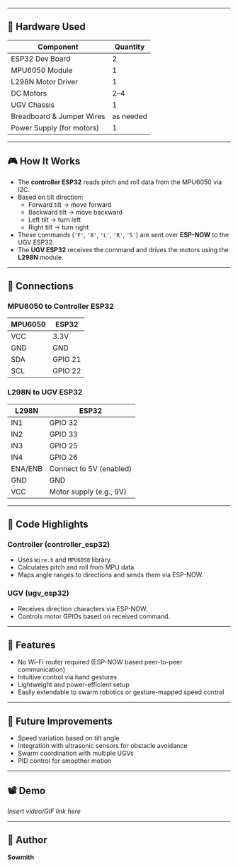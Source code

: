 
---

## 🔧 Hardware Used

| Component        | Quantity |
|------------------|----------|
| ESP32 Dev Board  | 2        |
| MPU6050 Module   | 1        |
| L298N Motor Driver | 1      |
| DC Motors        | 2–4      |
| UGV Chassis      | 1        |
| Breadboard & Jumper Wires | as needed |
| Power Supply (for motors) | 1 |

---

## 🎮 How It Works

- The **controller ESP32** reads pitch and roll data from the MPU6050 via I2C.
- Based on tilt direction:
  - Forward tilt → move forward
  - Backward tilt → move backward
  - Left tilt → turn left
  - Right tilt → turn right
- These commands (`'F'`, `'B'`, `'L'`, `'R'`, `'S'`) are sent over **ESP-NOW** to the UGV ESP32.
- The **UGV ESP32** receives the command and drives the motors using the **L298N** module.

---

## 🔌 Connections

### MPU6050 to Controller ESP32

| MPU6050 | ESP32    |
|---------|----------|
| VCC     | 3.3V     |
| GND     | GND      |
| SDA     | GPIO 21  |
| SCL     | GPIO 22  |

### L298N to UGV ESP32 

| L298N   | ESP32    |
|---------|----------|
| IN1     | GPIO 32  |
| IN2     | GPIO 33  |
| IN3     | GPIO 25  |
| IN4     | GPIO 26  |
| ENA/ENB | Connect to 5V (enabled) |
| GND     | GND      |
| VCC     | Motor supply (e.g., 9V) |

---

## 🧠 Code Highlights

### Controller (controller_esp32)
- Uses `Wire.h` and `MPU6050` library.
- Calculates pitch and roll from MPU data.
- Maps angle ranges to directions and sends them via ESP-NOW.

### UGV (ugv_esp32)
- Receives direction characters via ESP-NOW.
- Controls motor GPIOs based on received command.

---

## 🚀 Features

- No Wi-Fi router required (ESP-NOW based peer-to-peer communication)
- Intuitive control via hand gestures
- Lightweight and power-efficient setup
- Easily extendable to swarm robotics or gesture-mapped speed control

---

## 🧪 Future Improvements

- Speed variation based on tilt angle
- Integration with ultrasonic sensors for obstacle avoidance
- Swarm coordination with multiple UGVs
- PID control for smoother motion

---

## 📽️ Demo

*Insert video/GIF link here*

---


## 👤 Author

**Sowmith**  


